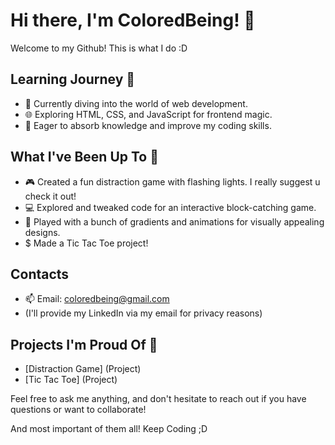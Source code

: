 # Hi there, I'm ColoredBeing! 👋

Welcome to my Github! This is what I do :D

## Learning Journey 🌱

- 🚀 Currently diving into the world of web development.
- 🌐 Exploring HTML, CSS, and JavaScript for frontend magic.
- 🧠 Eager to absorb knowledge and improve my coding skills.

## What I've Been Up To 🚀

- 🎮 Created a fun distraction game with flashing lights. I really suggest u check it out!
- 💻 Explored and tweaked code for an interactive block-catching game.
- 🎨 Played with a bunch of gradients and animations for visually appealing designs.
- $ Made a Tic Tac Toe project!

## Contacts

- 📫 Email: coloredbeing@gmail.com
-  (I'll provide my LinkedIn via my email for privacy reasons)

## Projects I'm Proud Of 🚧

- [Distraction Game] (Project)
- [Tic Tac Toe] (Project)

Feel free to ask me anything, and don't hesitate to reach out if you have questions or want to collaborate!

And most important of them all!
Keep Coding ;D

